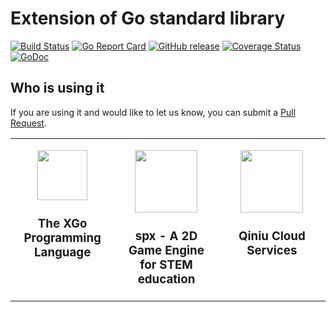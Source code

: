 Extension of Go standard library
===============

[![Build Status](https://github.com/qiniu/x/actions/workflows/go.yml/badge.svg)](https://github.com/qiniu/x/actions/workflows/go.yml)
[![Go Report Card](https://goreportcard.com/badge/github.com/qiniu/x)](https://goreportcard.com/report/github.com/qiniu/x)
[![GitHub release](https://img.shields.io/github/v/tag/qiniu/x.svg?label=release)](https://github.com/qiniu/x/releases)
[![Coverage Status](https://codecov.io/gh/qiniu/x/branch/main/graph/badge.svg)](https://codecov.io/gh/qiniu/x)
[![GoDoc](https://pkg.go.dev/badge/github.com/qiniu/x.svg)](https://pkg.go.dev/mod/github.com/qiniu/x)

## Who is using it

If you are using it and would like to let us know, you can submit a [Pull Request](https://github.com/qiniu/x/pulls).

<table>
<tr>
<td width=33% valign=top>

<div align="center">
<p></p>
<p>
  <a href="https://github.com/goplus/gop"><img width="80" src="https://xgo.dev/favicon.svg"></a>
</p>
<h3>The XGo Programming Language</h3>
</div>

</td>
<td width=33% valign=top>

<div align="center">
<p></p>
<p>
  <a href="https://github.com/goplus/spx"><img width="100" src="https://github.com/goplus/FlappyCalf/raw/main/assets/FlappyCalf.jpg"></a>
</p>
<h3>spx - A 2D Game Engine for STEM education</h3>
</div>

</td>

<td valign=top>

<div align="center">
<p></p>
<p>
  <a href="https://www.qiniu.com/"><img width="100" src="https://goplus.org/_next/static/media/qiniu_doll.d41a30a3.png"></a>
</p>
<h3>Qiniu Cloud Services</h3>
</div>

</td>

</tr>
</table>

